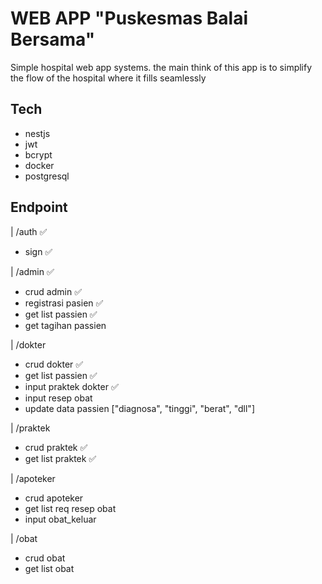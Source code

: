 # WEB APP "Puskesmas Balai Bersama"

Simple hospital web app systems. the main think of this app is to simplify the flow of the hospital where it fills seamlessly

## Tech

- nestjs
- jwt
- bcrypt
- docker
- postgresql

## Endpoint

| /auth ✅

- sign ✅

| /admin ✅

- crud admin ✅
- registrasi pasien ✅
- get list passien ✅
- get tagihan passien

| /dokter

- crud dokter ✅
- get list passien ✅
- input praktek dokter ✅
- input resep obat
- update data passien ["diagnosa", "tinggi", "berat", "dll"]

| /praktek

- crud praktek ✅
- get list praktek ✅

| /apoteker

- crud apoteker
- get list req resep obat
- input obat_keluar

| /obat

- crud obat
- get list obat
